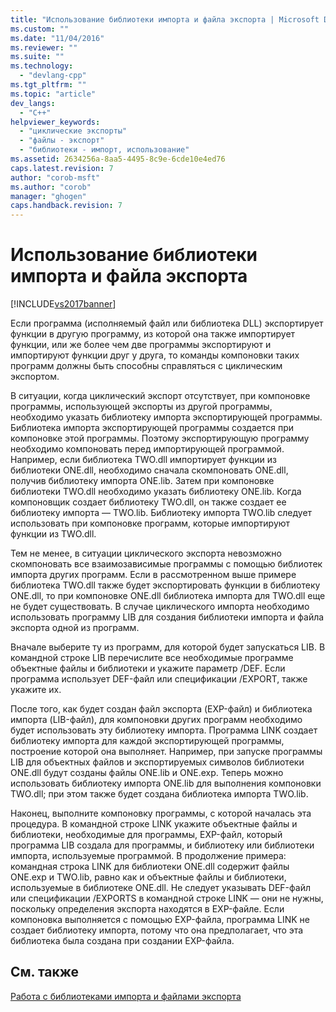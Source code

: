 ```yaml
---
title: "Использование библиотеки импорта и файла экспорта | Microsoft Docs"
ms.custom: ""
ms.date: "11/04/2016"
ms.reviewer: ""
ms.suite: ""
ms.technology: 
  - "devlang-cpp"
ms.tgt_pltfrm: ""
ms.topic: "article"
dev_langs: 
  - "C++"
helpviewer_keywords: 
  - "циклические экспорты"
  - "файлы - экспорт"
  - "библиотеки - импорт, использование"
ms.assetid: 2634256a-8aa5-4495-8c9e-6cde10e4ed76
caps.latest.revision: 7
author: "corob-msft"
ms.author: "corob"
manager: "ghogen"
caps.handback.revision: 7
---
```

# Использование библиотеки импорта и файла экспорта
[!INCLUDE[vs2017banner](../../assembler/inline/includes/vs2017banner.md)]

Если программа \(исполняемый файл или библиотека DLL\) экспортирует функции в другую программу, из которой она также импортирует функции, или же более чем две программы экспортируют и импортируют функции друг у друга, то команды компоновки таких программ должны быть способны справляться с циклическим экспортом.  
  
 В ситуации, когда циклический экспорт отсутствует, при компоновке программы, использующей экспорты из другой программы, необходимо указать библиотеку импорта экспортирующей программы.  Библиотека импорта экспортирующей программы создается при компоновке этой программы.  Поэтому экспортирующую программу необходимо компоновать перед импортирующей программой.  Например, если библиотека TWO.dll импортирует функции из библиотеки ONE.dll, необходимо сначала скомпоновать ONE.dll, получив библиотеку импорта ONE.lib.  Затем при компоновке библиотеки TWO.dll необходимо указать библиотеку ONE.lib.  Когда компоновщик создает библиотеку TWO.dll, он также создает ее библиотеку импорта — TWO.lib.  Библиотеку импорта TWO.lib следует использовать при компоновке программ, которые импортируют функции из TWO.dll.  
  
 Тем не менее, в ситуации циклического экспорта невозможно скомпоновать все взаимозависимые программы с помощью библиотек импорта других программ.  Если в рассмотренном выше примере библиотека TWO.dll также будет экспортировать функции в библиотеку ONE.dll, то при компоновке ONE.dll библиотека импорта для TWO.dll еще не будет существовать.  В случае циклического импорта необходимо использовать программу LIB для создания библиотеки импорта и файла экспорта одной из программ.  
  
 Вначале выберите ту из программ, для которой будет запускаться LIB.  В командной строке LIB перечислите все необходимые программе объектные файлы и библиотеки и укажите параметр \/DEF.  Если программа использует DEF\-файл или спецификации \/EXPORT, также укажите их.  
  
 После того, как будет создан файл экспорта \(EXP\-файл\) и библиотека импорта \(LIB\-файл\), для компоновки других программ необходимо будет использовать эту библиотеку импорта.  Программа LINK создает библиотеку импорта для каждой экспортирующей программы, построение которой она выполняет.  Например, при запуске программы LIB для объектных файлов и экспортируемых символов библиотеки ONE.dll будут созданы файлы ONE.lib и ONE.exp.  Теперь можно использовать библиотеку импорта ONE.lib для выполнения компоновки TWO.dll; при этом также будет создана библиотека импорта TWO.lib.  
  
 Наконец, выполните компоновку программы, с которой началась эта процедура.  В командной строке LINK укажите объектные файлы и библиотеки, необходимые для программы, EXP\-файл, который программа LIB создала для программы, и библиотеку или библиотеки импорта, используемые программой.  В продолжение примера: командная строка LINK для библиотеки ONE.dll содержит файлы ONE.exp и TWO.lib, равно как и объектные файлы и библиотеки, используемые в библиотеке ONE.dll.  Не следует указывать DEF\-файл или спецификации \/EXPORTS в командной строке LINK — они не нужны, поскольку определения экспорта находятся в EXP\-файле.  Если компоновка выполняется с помощью EXP\-файла, программа LINK не создает библиотеку импорта, потому что она предполагает, что эта библиотека была создана при создании EXP\-файла.  
  
## См. также  
 [Работа с библиотеками импорта и файлами экспорта](../../build/reference/working-with-import-libraries-and-export-files.md)